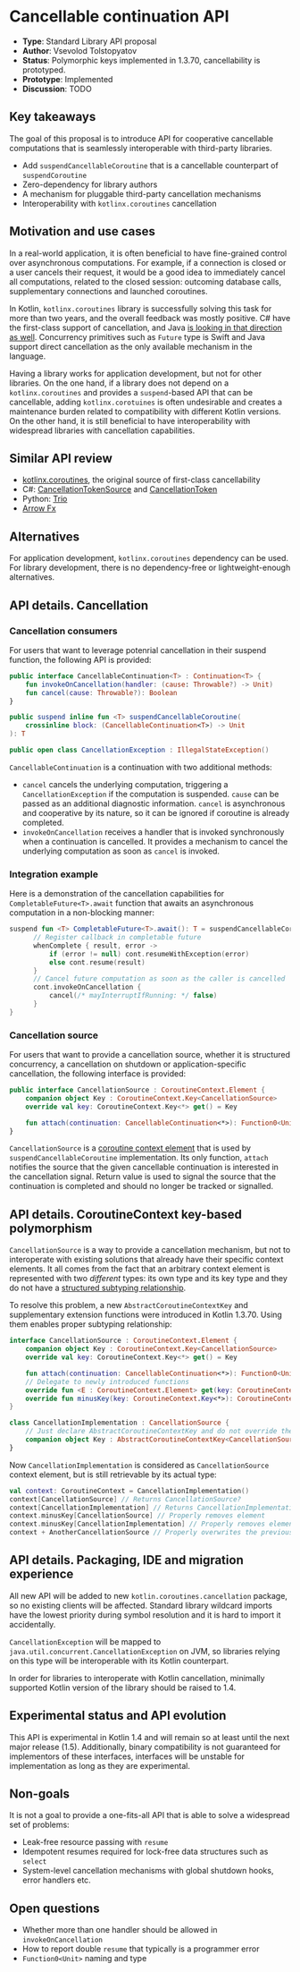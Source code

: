 # Cancellable continuation API

* **Type**: Standard Library API proposal
* **Author**: Vsevolod Tolstopyatov
* **Status**: Polymorphic keys implemented in 1.3.70, cancellability is prototyped.
* **Prototype**: Implemented
* **Discussion**: TODO

## Key takeaways 

The goal of this proposal is to introduce API for cooperative cancellable computations that is seamlessly
interoperable with third-party libraries.

* Add `suspendCancellableCoroutine` that is a cancellable counterpart of `suspendCoroutine`
* Zero-dependency for library authors
* A mechanism for pluggable third-party cancellation mechanisms 
* Interoperability with `kotlinx.coroutines` cancellation

## Motivation and use cases

In a real-world application, it is often beneficial to have fine-grained control over asynchronous computations.
For example, if a connection is closed or a user cancels their request, it would be a good idea to immediately cancel
all computations, related to the closed session: outcoming database calls, supplementary connections and launched coroutines.

In Kotlin, `kotlinx.coroutines` library is successfully solving this task for more than two years, and the overall feedback was mostly positive.
C# have the first-class support of cancellation, and Java [is looking in that direction as well](https://cr.openjdk.java.net/~rpressler/loom/loom/sol1_part2.html#more-on-interruption-and-cancellation).
Concurrency primitives such as `Future` type is Swift and Java support direct cancellation as the only available mechanism in the language.

Having a library works for application development, but not for other libraries.
On the one hand, if a library does not depend on a `kotlinx.coroutines` and provides a `suspend`-based API that can be cancellable, adding 
`kotlinx.corotuines` is often undesirable and creates a maintenance burden related to compatibility with different Kotlin versions.
On the other hand, it is still beneficial to have interoperability with widespread libraries with cancellation capabilities.

## Similar API review
* [kotlinx.coroutines](https://github.com/Kotlin/kotlinx.coroutines), the original source of first-class cancellability
* C#: [CancellationTokenSource](https://docs.microsoft.com/en-us/dotnet/api/system.threading.cancellationtokensource) and [CancellationToken](https://docs.microsoft.com/en-us/dotnet/api/system.threading.cancellationtoken)
* Python: [Trio](https://trio.readthedocs.io/)
* [Arrow Fx](https://arrow-kt.io/docs/0.10/fx/)
 
## Alternatives

For application development, `kotlinx.coroutines` dependency can be used.
For library development, there is no dependency-free or lightweight-enough alternatives. 

## API details. Cancellation

### Cancellation consumers

For users that want to leverage potenrial cancellation in their suspend function, the following API is provided:
```kotlin
public interface CancellableContinuation<T> : Continuation<T> {
    fun invokeOnCancellation(handler: (cause: Throwable?) -> Unit)
    fun cancel(cause: Throwable?): Boolean
}

public suspend inline fun <T> suspendCancellableCoroutine(
    crossinline block: (CancellableContinuation<T>) -> Unit
): T

public open class CancellationException : IllegalStateException()
```

`CancellableContinuation` is a continuation with two additional methods:
  * `cancel` cancels the underlying computation, triggering a `CancellationException` if the computation is suspended. `cause` can be passed as an additional diagnostic information.
    `cancel` is asynchronous and cooperative by its nature, so it can be ignored if coroutine is already completed.
  * `invokeOnCancellation` receives a handler that is invoked synchronously when a continuation is cancelled. It provides a mechanism to cancel the underlying computation as soon as `cancel` is invoked.
  
### Integration example
 
Here is a demonstration of the cancellation capabilities for `CompletableFuture<T>.await` function that awaits an asynchronous computation in a non-blocking manner:

```kotlin
suspend fun <T> CompletableFuture<T>.await(): T = suspendCancellableCoroutine { cont ->
      // Register callback in completable future
      whenComplete { result, error ->
          if (error != null) cont.resumeWithException(error)
          else cont.resume(result)
      }
      // Cancel future computation as soon as the caller is cancelled
      cont.invokeOnCancellation {
          cancel(/* mayInterruptIfRunning: */ false)
      }
}
```    

### Cancellation source

For users that want to provide a cancellation source, whether it is structured concurrency, a cancellation on shutdown or application-specific cancellation, the following interface is provided:

```kotlin
public interface CancellationSource : CoroutineContext.Element {
    companion object Key : CoroutineContext.Key<CancellationSource>
    override val key: CoroutineContext.Key<*> get() = Key

    fun attach(continuation: CancellableContinuation<*>): Function0<Unit>
}
```

`CancellationSource` is a [coroutine context element](/proposals/coroutines.md#coroutine-context) that is used by `suspendCancellableCoroutine` implementation.
Its only function, `attach` notifies the source that the given cancellable continuation is interested in the cancellation signal. 
Return value is used to signal the source that the continuation is completed and should no longer be tracked or signalled.

## API details. CoroutineContext key-based polymorphism

`CancellationSource` is a way to provide a cancellation mechanism, but not to interoperate with existing solutions that already have their specific context elements.
It all comes from the fact that an arbitrary context element is represented with two _different_ types: its own type and its key type 
and they do not have a [structured subtyping relationship](https://youtrack.jetbrains.com/issue/KT-36118).

To resolve this problem, a new `AbstractCoroutineContextKey` and supplementary extension functions were introduced in Kotlin 1.3.70.
Using them enables proper subtyping relationship:
```kotlin
interface CancellationSource : CoroutineContext.Element {
    companion object Key : CoroutineContext.Key<CancellationSource>
    override val key: CoroutineContext.Key<*> get() = Key

    fun attach(continuation: CancellableContinuation<*>): Function0<Unit>
    // Delegate to newly introduced functions
    override fun <E : CoroutineContext.Element> get(key: CoroutineContext.Key<E>): E? = getPolymorphicElement(key)
    override fun minusKey(key: CoroutineContext.Key<*>): CoroutineContext = minusPolymorphicKey(key)
}

class CancellationImplementation : CancellationSource {
    // Just declare AbstractCoroutineContextKey and do not override the original key
    companion object Key : AbstractCoroutineContextKey<CancellationSource, CancellationImplementation>(CancellationSource, { it as? CancellationImplementation })
}
```

Now `CancellationImplementation` is considered as `CancellationSource` context element, but is still retrievable by its actual type:
```kotlin
val context: CoroutineContext = CancellationImplementation()
context[CancellationSource] // Returns CancellationSource?
context[CancellationImplementation] // Returns CancellationImplementation?
context.minusKey[CancellationSource] // Properly removes element
context.minusKey[CancellationImplementation] // Properly removes element
context + AnotherCancellationSource // Properly overwrites the previous element
```

## API details. Packaging, IDE and migration experience

All new API will be added to new `kotlin.coroutines.cancellation` package, so no existing clients will be affected. Standard library wildcard imports have the lowest priority during symbol resolution and it is hard to import it accidentally.

`CancellationException` will be mapped to `java.util.concurrent.CancellationException` on JVM, so libraries relying on this type will be interoperable with its Kotlin counterpart.

In order for libraries to interoperate with Kotlin cancellation, minimally supported Kotlin version of the library should be raised to 1.4.   

## Experimental status and API evolution 

This API is experimental in Kotlin 1.4 and will remain so at least until the next major release (1.5).
Additionally, binary compatibility is not guaranteed for implementors of these interfaces, interfaces will be unstable for implementation as long as they are experimental.  

## Non-goals

It is not a goal to provide a one-fits-all API that is able to solve a widespread set of problems:
  * Leak-free resource passing with `resume`
  * Idempotent resumes required for lock-free data structures such as `select`
  * System-level cancellation mechanisms with global shutdown hooks, error handlers etc. 

## Open questions

* Whether more than one handler should be allowed in `invokeOnCancellation`
* How to report double `resume` that typically is a programmer error
* `Function0<Unit>` naming and type
